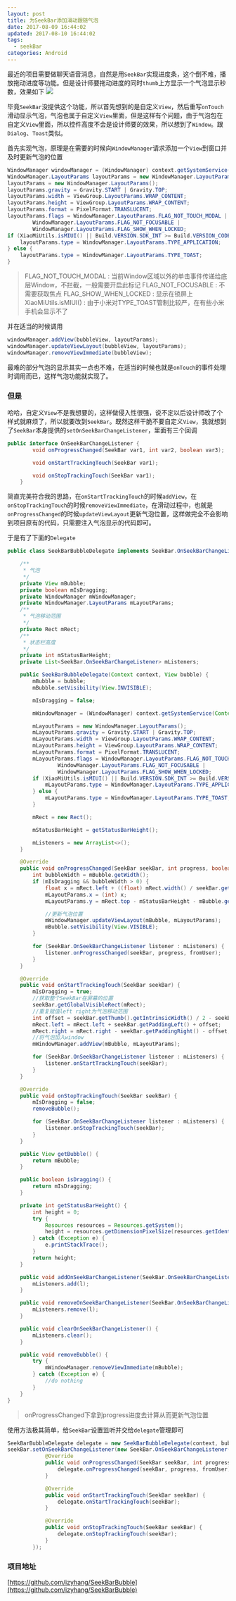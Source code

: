 ```yaml
---
layout: post
title: 为SeekBar添加滑动跟随气泡
date: 2017-08-09 16:44:02
updated: 2017-08-10 16:44:02
tags:
  - seekBar
categories: Android
---
```


最近的项目需要做聊天语音消息，自然是用`SeekBar`实现进度条，这个倒不难，播放拖动进度等功能。但是设计师要拖动进度的同时`thumb`上方显示一个气泡显示秒数，效果如下
![](1.jpeg)

毕竟`SeekBar`没提供这个功能，所以首先想到的是自定义`View`，然后重写`onTouch`滑动显示气泡，气泡也属于自定义`View`里面，但是这样有个问题，由于气泡包在自定义`View`里面，所以控件高度不会是设计师要的效果，所以想到了`Window`。跟`Dialog`、`Toast`类似。

<!-- More -->

首先实现气泡，原理是在需要的时候向`WindowManager`请求添加一个`View`到窗口并及时更新气泡的位置
``` java
WindowManager windowManager = (WindowManager) context.getSystemService(Context.WINDOW_SERVICE);
WindowManager.LayoutParams layoutParams = new WindowManager.LayoutParams();
layoutParams = new WindowManager.LayoutParams();
layoutParams.gravity = Gravity.START | Gravity.TOP;
layoutParams.width = ViewGroup.LayoutParams.WRAP_CONTENT;
layoutParams.height = ViewGroup.LayoutParams.WRAP_CONTENT;
layoutParams.format = PixelFormat.TRANSLUCENT;
layoutParams.flags = WindowManager.LayoutParams.FLAG_NOT_TOUCH_MODAL |
        WindowManager.LayoutParams.FLAG_NOT_FOCUSABLE |
        WindowManager.LayoutParams.FLAG_SHOW_WHEN_LOCKED;
if (XiaoMiUtils.isMIUI() || Build.VERSION.SDK_INT >= Build.VERSION_CODES.N_MR1){
    layoutParams.type = WindowManager.LayoutParams.TYPE_APPLICATION;
} else {
    layoutParams.type = WindowManager.LayoutParams.TYPE_TOAST;
}
```

>FLAG_NOT_TOUCH_MODAL : 当前Window区域以外的单击事件传递给底层Window，不拦截，一般需要开启此标记
>FLAG_NOT_FOCUSABLE : 不需要获取焦点
>FLAG_SHOW_WHEN_LOCKED : 显示在锁屏上
>XiaoMiUtils.isMIUI() : 由于小米对TYPE_TOAST管制比较严，在有些小米手机会显示不了

并在适当的时候调用
``` java
windowManager.addView(bubbleView, layoutParams);
windowManager.updateViewLayout(bubbleView, layoutParams);
windowManager.removeViewImmediate(bubbleView);
```

最难的部分气泡的显示其实一点也不难，在适当的时候也就是`onTouch`的事件处理时调用而已，这样气泡功能就实现了。

### 但是

哈哈，自定义`View`不是我想要的，这样做侵入性很强，说不定以后设计师改了个样式就麻烦了，所以就要改到`SeekBar`。既然这样干脆不要自定义`View`，我就想到了`SeekBar`本身提供的`setOnSeekBarChangeListener`，里面有三个回调
``` java
public interface OnSeekBarChangeListener {
        void onProgressChanged(SeekBar var1, int var2, boolean var3);

        void onStartTrackingTouch(SeekBar var1);

        void onStopTrackingTouch(SeekBar var1);
    }
```
简直完美符合我的思路，在`onStartTrackingTouch`的时候`addView`，在`onStopTrackingTouch`的时候`removeViewImmediate`，在滑动过程中，也就是`onProgressChanged`的时候`updateViewLayout`更新气泡位置，这样做完全不会影响到项目原有的代码，只需要注入气泡显示的代码即可。

于是有了下面的`Delegate`
``` java
public class SeekBarBubbleDelegate implements SeekBar.OnSeekBarChangeListener {

    /**
     * 气泡
     */
    private View mBubble;
    private boolean mIsDragging;
    private WindowManager mWindowManager;
    private WindowManager.LayoutParams mLayoutParams;
    /**
     * 气泡移动范围
     */
    private Rect mRect;
    /**
     * 状态栏高度
     */
    private int mStatusBarHeight;
    private List<SeekBar.OnSeekBarChangeListener> mListeners;

    public SeekBarBubbleDelegate(Context context, View bubble) {
        mBubble = bubble;
        mBubble.setVisibility(View.INVISIBLE);

        mIsDragging = false;

        mWindowManager = (WindowManager) context.getSystemService(Context.WINDOW_SERVICE);

        mLayoutParams = new WindowManager.LayoutParams();
        mLayoutParams.gravity = Gravity.START | Gravity.TOP;
        mLayoutParams.width = ViewGroup.LayoutParams.WRAP_CONTENT;
        mLayoutParams.height = ViewGroup.LayoutParams.WRAP_CONTENT;
        mLayoutParams.format = PixelFormat.TRANSLUCENT;
        mLayoutParams.flags = WindowManager.LayoutParams.FLAG_NOT_TOUCH_MODAL |
                WindowManager.LayoutParams.FLAG_NOT_FOCUSABLE |
                WindowManager.LayoutParams.FLAG_SHOW_WHEN_LOCKED;
        if (XiaoMiUtils.isMIUI() || Build.VERSION.SDK_INT >= Build.VERSION_CODES.N_MR1) {
            mLayoutParams.type = WindowManager.LayoutParams.TYPE_APPLICATION;
        } else {
            mLayoutParams.type = WindowManager.LayoutParams.TYPE_TOAST;
        }

        mRect = new Rect();

        mStatusBarHeight = getStatusBarHeight();

        mListeners = new ArrayList<>();
    }

    @Override
    public void onProgressChanged(SeekBar seekBar, int progress, boolean fromUser) {
        int bubbleWidth = mBubble.getWidth();
        if (mIsDragging && bubbleWidth > 0) {
            float x = mRect.left + ((float) mRect.width() / seekBar.getMax() * progress) - (bubbleWidth / 2);
            mLayoutParams.x = (int) x;
            mLayoutParams.y = mRect.top - mStatusBarHeight - mBubble.getHeight();

            //更新气泡位置
            mWindowManager.updateViewLayout(mBubble, mLayoutParams);
            mBubble.setVisibility(View.VISIBLE);
        }

        for (SeekBar.OnSeekBarChangeListener listener : mListeners) {
            listener.onProgressChanged(seekBar, progress, fromUser);
        }
    }

    @Override
    public void onStartTrackingTouch(SeekBar seekBar) {
        mIsDragging = true;
        //获取整个SeekBar在屏幕的位置
        seekBar.getGlobalVisibleRect(mRect);
        //重复赋值left right为气泡移动范围
        int offset = seekBar.getThumb().getIntrinsicWidth() / 2 - seekBar.getThumbOffset();
        mRect.left = mRect.left + seekBar.getPaddingLeft() + offset;
        mRect.right = mRect.right - seekBar.getPaddingRight() - offset;
        //将气泡加入window
        mWindowManager.addView(mBubble, mLayoutParams);

        for (SeekBar.OnSeekBarChangeListener listener : mListeners) {
            listener.onStartTrackingTouch(seekBar);
        }
    }

    @Override
    public void onStopTrackingTouch(SeekBar seekBar) {
        mIsDragging = false;
        removeBubble();

        for (SeekBar.OnSeekBarChangeListener listener : mListeners) {
            listener.onStopTrackingTouch(seekBar);
        }
    }

    public View getBubble() {
        return mBubble;
    }

    public boolean isDragging() {
        return mIsDragging;
    }

    private int getStatusBarHeight() {
        int height = 0;
        try {
            Resources resources = Resources.getSystem();
            height = resources.getDimensionPixelSize(resources.getIdentifier("status_bar_height", "dimen", "android"));
        } catch (Exception e) {
            e.printStackTrace();
        }
        return height;
    }

    public void addOnSeekBarChangeListener(SeekBar.OnSeekBarChangeListener l) {
        mListeners.add(l);
    }

    public void removeOnSeekBarChangeListener(SeekBar.OnSeekBarChangeListener l) {
        mListeners.remove(l);
    }

    public void clearOnSeekBarChangeListener() {
        mListeners.clear();
    }

    public void removeBubble() {
        try {
            mWindowManager.removeViewImmediate(mBubble);
        } catch (Exception e) {
            //do nothing
        }
    }
}
```

>onProgressChanged下拿到progress进度去计算从而更新气泡位置

使用方法极其简单，给`SeekBar`设置监听并交给`delegate`管理即可
``` java
SeekBarBubbleDelegate delegate = new SeekBarBubbleDelegate(context, bubbleView);
seekBar.setOnSeekBarChangeListener(new SeekBar.OnSeekBarChangeListener() {
            @Override
            public void onProgressChanged(SeekBar seekBar, int progress, boolean fromUser) {
                delegate.onProgressChanged(seekBar, progress, fromUser);
            }

            @Override
            public void onStartTrackingTouch(SeekBar seekBar) {
                delegate.onStartTrackingTouch(seekBar);
            }

            @Override
            public void onStopTrackingTouch(SeekBar seekBar) {
                delegate.onStopTrackingTouch(seekBar);
            }
        });
```

### 项目地址
[https://github.com/izyhang/SeekBarBubble](https://github.com/izyhang/SeekBarBubble)
